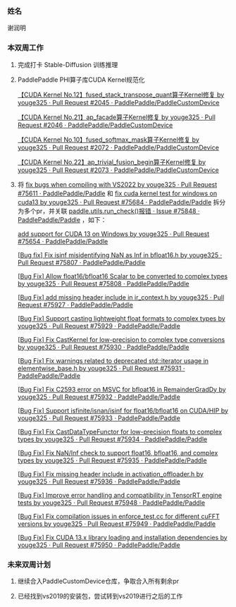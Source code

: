 ### 姓名

谢润明

### 本双周工作

1. 完成打卡 Stable-Diffusion 训练推理

2. PaddlePaddle PHI算子库CUDA Kernel规范化

   [【CUDA Kernel No.12】fused_stack_transpose_quant算子Kernel修复 by youge325 · Pull Request #2045 · PaddlePaddle/PaddleCustomDevice](https://github.com/PaddlePaddle/PaddleCustomDevice/pull/2045)

   [【CUDA Kernel No.21】ap_facade算子Kernel修复 by youge325 · Pull Request #2046 · PaddlePaddle/PaddleCustomDevice](https://github.com/PaddlePaddle/PaddleCustomDevice/pull/2046)

   [【CUDA Kernel No.10】fused_softmax_mask算子Kernel修复 by youge325 · Pull Request #2072 · PaddlePaddle/PaddleCustomDevice](https://github.com/PaddlePaddle/PaddleCustomDevice/pull/2072)

   [【CUDA Kernel No.22】ap_trivial_fusion_begin算子Kernel修复 by youge325 · Pull Request #2073 · PaddlePaddle/PaddleCustomDevice](https://github.com/PaddlePaddle/PaddleCustomDevice/pull/2073)

3. 将 [fix bugs when compiling with VS2022 by youge325 · Pull Request #75611 · PaddlePaddle/Paddle](https://github.com/PaddlePaddle/Paddle/pull/75611) 和 [fix cuda kernel test for windows on cuda13 by youge325 · Pull Request #75684 · PaddlePaddle/Paddle](https://github.com/PaddlePaddle/Paddle/pull/75684) 拆分为多个pr，并关联 [paddle.utils.run_check()报错 · Issue #75848 · PaddlePaddle/Paddle](https://github.com/PaddlePaddle/Paddle/issues/75848) ，如下：

   [add support for CUDA 13 on Windows by youge325 · Pull Request #75654 · PaddlePaddle/Paddle](https://github.com/PaddlePaddle/Paddle/pull/75654)

   [[Bug fix\] Fix isinf misidentifying NaN as Inf in bfloat16.h by youge325 · Pull Request #75807 · PaddlePaddle/Paddle](https://github.com/PaddlePaddle/Paddle/pull/75807)

   [[Bug Fix\] Allow float16/bfloat16 Scalar to be converted to complex types by youge325 · Pull Request #75808 · PaddlePaddle/Paddle](https://github.com/PaddlePaddle/Paddle/pull/75808)

   [[Bug Fix\] add missing header include in ir_context.h by youge325 · Pull Request #75927 · PaddlePaddle/Paddle](https://github.com/PaddlePaddle/Paddle/pull/75927)

   [[Bug Fix\] Support casting lightweight float formats to complex types by youge325 · Pull Request #75929 · PaddlePaddle/Paddle](https://github.com/PaddlePaddle/Paddle/pull/75929)

   [[Bug Fix\] Fix CastKernel for low-precision to complex type conversions by youge325 · Pull Request #75930 · PaddlePaddle/Paddle](https://github.com/PaddlePaddle/Paddle/pull/75930)

   [[Bug Fix\] Fix warnings related to deprecated std::iterator usage in elementwise_base.h by youge325 · Pull Request #75931 · PaddlePaddle/Paddle](https://github.com/PaddlePaddle/Paddle/pull/75931)

   [[Bug Fix\] Fix C2593 error on MSVC for bfloat16 in RemainderGradDy by youge325 · Pull Request #75932 · PaddlePaddle/Paddle](https://github.com/PaddlePaddle/Paddle/pull/75932)

   [[Bug Fix\] Support isfinite/isnan/isinf for float16/bfloat16 on CUDA/HIP by youge325 · Pull Request #75933 · PaddlePaddle/Paddle](https://github.com/PaddlePaddle/Paddle/pull/75933)

   [[Bug Fix\] Fix CastDataTypeFunctor for low-precision floats to complex types by youge325 · Pull Request #75934 · PaddlePaddle/Paddle](https://github.com/PaddlePaddle/Paddle/pull/75934)

   [[Bug Fix\] Fix NaN/Inf check to support float16, bfloat16, and complex types by youge325 · Pull Request #75935 · PaddlePaddle/Paddle](https://github.com/PaddlePaddle/Paddle/pull/75935)

   [[Bug Fix\] Fix missing header include in activation_offloader.h by youge325 · Pull Request #75936 · PaddlePaddle/Paddle](https://github.com/PaddlePaddle/Paddle/pull/75936)

   [[Bug Fix\] Improve error handling and compatibility in TensorRT engine tests by youge325 · Pull Request #75948 · PaddlePaddle/Paddle](https://github.com/PaddlePaddle/Paddle/pull/75948)

   [[Bug Fix\] Fix compilation issues in enforce_test.cc for different cuFFT versions by youge325 · Pull Request #75949 · PaddlePaddle/Paddle](https://github.com/PaddlePaddle/Paddle/pull/75949)

   [[Bug Fix\] Fix CUDA 13.x library loading and installation dependencies by youge325 · Pull Request #75950 · PaddlePaddle/Paddle](https://github.com/PaddlePaddle/Paddle/pull/75950)

### 未来双周计划

1. 继续合入PaddleCustomDevice仓库，争取合入所有剩余pr

2. 已经找到vs2019的安装包，尝试转到vs2019进行之后的工作